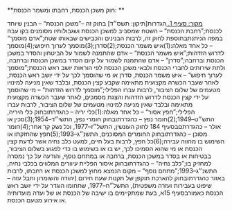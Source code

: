 **חוק משכן הכנסת, רחבתו ומשמר הכנסת: **

[מקור: סעיף 1. ](https://he.wikisource.org/wiki/%D7%97%D7%95%D7%A7-%D7%99%D7%A1%D7%95%D7%93:_%D7%94%D7%9B%D7%A0%D7%A1%D7%AA#%D7%A1%D7%A2%D7%99%D7%A3_1)
הגדרות[תיקון: תשס״ד]
בחוק זה –”משכן הכנסת“ – הבנין שיוחד לכנסת;”רחבת הכנסת“ – השטח שמסביב למשכן הכנסת ושגבולותיו מסומנים בקו עבה במפה הניתנתבתוספת לחוק זה, לרבות הבנינים והכבישים שבאותו שטח;”אדם מוסמך“ – כל אחד מאלה:(1)איש משמר הכנסת;(2)סדרן;(3)מוסמך לערוך חיפוש;(4)מוסמך לדרוש הזדהות;”איש משמר הכנסת“ – אדם שהתמנה לשמור על הביטחון והסדר במשכן הכנסת וברחבה;”סדרן“ – אדם שהתמנה לשמור על קיום הסדר במשכן הכנסת וברחבה, ולתת שירותים לחברי הכנסת ולבאי משכן הכנסת לפי הוראות יושב ראש הכנסת;”מוסמך לערוך חיפוש“ – איש משמר הכנסת, סדרן או מי שהוסמך לכך על ידי יושב ראש הכנסת, לאחר שעבר הכשרה מקצועית מתאימה שקבע קצין הכנסת, ובלבד שאין מניעה למינויו מטעמים של שלום הציבור, לרבות עברו הפלילי;”מוסמך לדרוש הזדהות“ – מי שהוסמך על ידי קצין הכנסת לדרוש הזדהות והצגת מסמכים, לאחר שעבר הכשרה מקצועית מתאימה ובלבד שאין מניעה למינויו מטעמים של שלום הציבור, לרבות עברו הפלילי;”חפץ אסור“ – כל אחד מאלה:(1)כלי יריה – כהגדרתובחוק כלי היריה, התש״ט–1949;(2)חומר נפץ – כהגדרתובחוק חומרי נפץ, התשי״ד–1954;(3)סכין או אולר – כהגדרתםבסעיף 184 לחוק העונשין, התשל״ז–1977, וכל נשק קר אחר;(4)חומר מסוכן – כהגדרתובחוק החומרים המסוכנים, התשנ״ג–1993;(5)חפץ שהחזקתו או השימוש בו מהווה עבירה;(6)כל חפץ, לרבות בעל חיים, למעט כלב נחיה אשר לדעת קצין הכנסת או מי שהוא הסמיכו לכך, יש בו או בשימוש בו כדי לפגוע בשלום הציבור, בבטיחות או בסדר במשכן הכנסת, ברחבה או במתחם נוסף, והודעה על כך נמסרה למחזיק בו;”כלב נחיה“ – כהגדרתובחוק איסור הפליית עיוורים המלווים בכלבי נחיה, התשנ״ג–1993;”מתחם נוסף“ – מקום הנמצא מחוץ למשכן הכנסת או רחבתו, לרבות באזור כהגדרתובחוק להארכת תוקפן של תקנות שעת חירום (יהודה והשומרון וחבל עזה – שיפוט בעבירות ועזרה משפטית), התשל״ח–1977, שתחומו הוגדר על ידי יושב ראש הכנסת כאמורבסעיף 15א, בעת שמתקיימים בו ישיבה של הכנסת או של ועדה מועדותיה או אירוע מטעם הכנסת.
